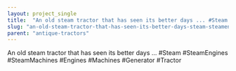 ```yaml
---
layout: project_single
title:  "An old steam tractor that has seen its better days ... #Steam #SteamEngines #SteamMachines #Engines #Machines #Generator #Tractor"
slug: "an-old-steam-tractor-that-has-seen-its-better-days-steam-steamengines-steammachines-engines-machines"
parent: "antique-tractors"
---
```

An old steam tractor that has seen its better days ... #Steam #SteamEngines #SteamMachines #Engines #Machines #Generator #Tractor